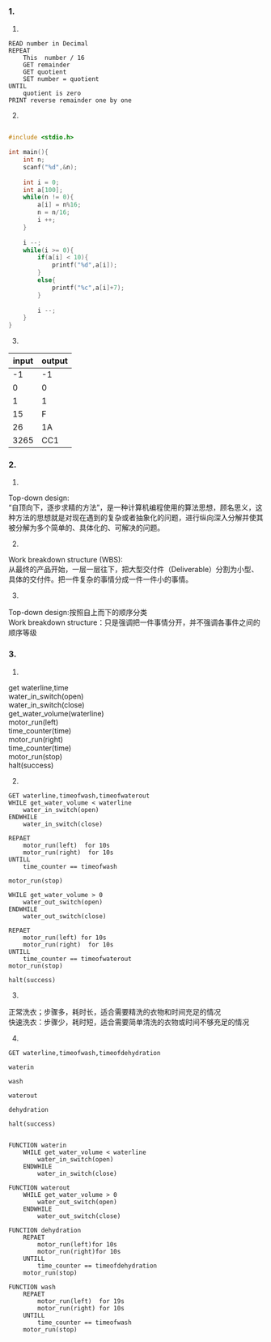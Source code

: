 ### 1.   
1)    

    READ number in Decimal   
    REPEAT
        This  number / 16 
        GET remainder 
        GET quotient
        SET number = quotient
    UNTIL
        quotient is zero
    PRINT reverse remainder one by one


2) 
```c  

#include <stdio.h>

int main(){
	int n;
	scanf("%d",&n);
	
	int i = 0;
	int a[100];
	while(n != 0){
		a[i] = n%16;
		n = n/16;
		i ++;
	}
	
	i --;
	while(i >= 0){
		if(a[i] < 10){
			printf("%d",a[i]);
		}
		else{
			printf("%c",a[i]+7);
		}
		
		i --;
	}
}

```

3)
|input|output|
|------|------|
|-1|-1|
|0|0|
|1|1|
|15|F|
|26|1A|
|3265|CC1|







### 2.
1)   
Top-down design:   
“自顶向下，逐步求精的方法”，是一种计算机编程使用的算法思想，顾名思义，这种方法的思想就是对现在遇到的复杂或者抽象化的问题，进行纵向深入分解并使其被分解为多个简单的、具体化的、可解决的问题。   

2)   
Work breakdown structure (WBS):   
从最终的产品开始，一层一层往下，把大型交付件（Deliverable）分割为小型、具体的交付件。把一件复杂的事情分成一件一件小的事情。   

3)   
Top-down design:按照自上而下的顺序分类   
Work breakdown structure：只是强调把一件事情分开，并不强调各事件之间的顺序等级


### 3.

1)  
get waterline,time    
water_in_switch(open)   
water_in_switch(close)   
get_water_volume(waterline)    
motor_run(left)   
time_counter(time)     
motor_run(right)    
time_counter(time)    
motor_run(stop)    
halt(success)      

2)
```
GET waterline,timeofwash,timeofwaterout   
WHILE get_water_volume < waterline   
    water_in_switch(open)   
ENDWHILE   
    water_in_switch(close)   

REPAET    
    motor_run(left)  for 10s  
    motor_run(right)  for 10s  
UNTILL
    time_counter == timeofwash

motor_run(stop)

WHILE get_water_volume > 0
    water_out_switch(open)
ENDWHILE
    water_out_switch(close)

REPAET    
    motor_run(left) for 10s   
    motor_run(right)  for 10s 
UNTILL
    time_counter == timeofwaterout
motor_run(stop)

halt(success) 
```

3)
正常洗衣；步骤多，耗时长，适合需要精洗的衣物和时间充足的情况   
快速洗衣：步骤少，耗时短，适合需要简单清洗的衣物或时间不够充足的情况


4)
```
GET waterline,timeofwash,timeofdehydration   

waterin

wash

waterout

dehydration

halt(success)    


FUNCTION waterin
    WHILE get_water_volume < waterline   
        water_in_switch(open)   
    ENDWHILE   
        water_in_switch(close)  

FUNCTION waterout 
    WHILE get_water_volume > 0
        water_out_switch(open)
    ENDWHILE
        water_out_switch(close)

FUNCTION dehydration
    REPAET    
        motor_run(left)for 10s    
        motor_run(right)for 10s     
    UNTILL
        time_counter == timeofdehydration
    motor_run(stop)

FUNCTION wash
    REPAET    
        motor_run(left)  for 19s  
        motor_run(right) for 10s   
    UNTILL
        time_counter == timeofwash
    motor_run(stop)

```








